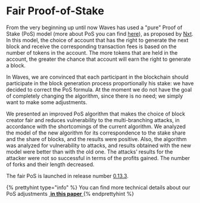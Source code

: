 # **Fair Proof-of-Stake**
From the very beginning up until now Waves has used a "pure" Proof of Stake (PoS) model (more about PoS you can find [here](/platform-features/leased-proof-of-stake-lpos.md)), as proposed by [Nxt](https://nxtwiki.org/wiki/Whitepaper:Nxt). In this model, the choice of account that has the right to generate the next block and receive the corresponding transaction fees is based on the number of tokens in the account. The more tokens that are held in the account, the greater the chance that account will earn the right to generate a block. 

In Waves, we are convinced that each participant in the blockchain should participate in the block generation process proportionally his stake: we have decided to correct the PoS formula.  At the moment we do not have the goal of completely changing the algorithm, since there is no need; we simply want to make some adjustments. 

We presented an improved PoS algorithm that makes the choice of block creator fair and reduces vulnerability to the multi-branching attacks, in accordance with the shortcomings of the current algorithm. We analyzed the model of the new algorithm for its correspondence to the stake share and the share of blocks, and the results were positive. Also, the algorithm was analyzed for vulnerability to attacks, and results obtained with the new model were better than with the old one. The attacks’ results for the attacker were not so successful in terms of the profits gained. The number of forks and their length decreased. 

The fair PoS is launched in release number [0.13.3](https://github.com/wavesplatform/Waves/releases).

{% prettyhint type="info" %} You can find more technical details about our PoS adjustments <a href="https://forum.wavesplatform.com/uploads/default/original/1X/b9f220c13f73c3a41dff7f4523c6c4a1fc03ebf6.pdf"> &nbsp;**in this paper** </a> {% endprettyhint %}
